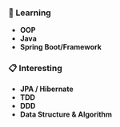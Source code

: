 ### 📖 Learning
* **OOP**
* **Java**
* **Spring Boot/Framework**

### 📋 Interesting
* **JPA / Hibernate**
* **TDD**
* **DDD**
* **Data Structure & Algorithm**
